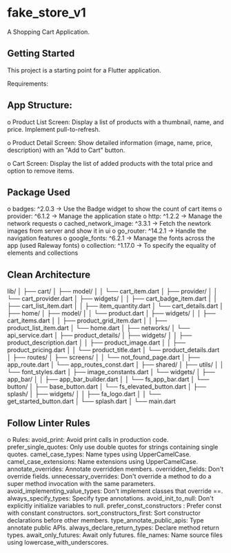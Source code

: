 # fake_store_v1

A Shopping Cart Application.

## Getting Started

This project is a starting point for a Flutter application.

Requirements:

## App Structure:

o Product List Screen: Display a list of products with a thumbnail, name, and price. Implement pull-to-refresh.

o Product Detail Screen: Show detailed information (image, name, price, description) with an "Add to Cart" button.

o Cart Screen: Display the list of added products with the total price and option to remove items.

## Package Used

o badges: ^2.0.3 -> Use the Badge widget to show the count of cart items
o provider: ^6.1.2 -> Manage the application state 
o http: ^1.2.2  -> Manage the network requests
o cached_network_image: ^3.3.1 -> Fetch the newtork images from server and show it in ui
o go_router: ^14.2.1 -> Handle the navigation features
o google_fonts: ^6.2.1 -> Manage the fonts across the app (used Raleway fonts)
o collection: ^1.17.0 -> To specify the equality of elements and collections

## Clean Architecture
lib/
│
├── cart/
│   ├── model/
│   │   └── cart_item.dart
│   ├── provider/
│   │   └── cart_provider.dart
│   ├── widgets/
│   │   ├── cart_badge_item.dart
│   │   ├── cart_list_item.dart
│   │   ├── item_quantity.dart
│   └── cart_details.dart
│
├── home/
│   ├── model/
│   │   └── product.dart
│   ├── widgets/
│   │   ├── cart_items.dart
│   │   ├── product_grid_item.dart
│   │   ├── product_list_item.dart
│   └── home.dart
│
├── networks/
│   └── api_service.dart
│
├── product_details/
│   ├── widgets/
│   │   ├── product_description.dart
│   │   ├── product_image.dart
│   │   ├── product_pricing.dart
│   │   └── product_title.dart
│   └── product_details.dart
│
├── routes/
│   ├── screens/
│   │   └── not_found_page.dart
│   ├── app_route.dart
│   └── app_routes_const.dart
│
├── shared/
│   ├── utils/
│   │   └── font_styles.dart
│   ├── image_constants.dart
│   └── widgets/
│       ├── app_bar/
│       │   ├── app_bar_builder.dart
│       │   └── fs_app_bar.dart
│       └── button/
│           ├── base_button.dart
│           └── fs_elevated_button.dart
│
├── splash/
│   ├── widgets/
│   │   ├── fa_logo.dart
│   │   └── get_started_button.dart
│   └── splash.dart
│
└── main.dart


## Follow Linter Rules 
o Rules:
  avoid_print: Avoid print calls in production code.
  prefer_single_quotes: Only use double quotes for strings containing single quotes.
  camel_case_types: Name types using UpperCamelCase.
  camel_case_extensions: Name extensions using UpperCamelCase.
  annotate_overrides: Annotate overridden members.
  overridden_fields: Don't override fields.
  unnecessary_overrides: Don't override a method to do a super method invocation with the same parameters.
  avoid_implementing_value_types: Don't implement classes that override ==.
  always_specify_types: Specify type annotations.
  avoid_init_to_null: Don't explicitly initialize variables to null.
  prefer_const_constructors : Prefer const with constant constructors.
  sort_constructors_first: Sort constructor declarations before other members.
  type_annotate_public_apis: Type annotate public APIs.
  always_declare_return_types: Declare method return types.
  await_only_futures: Await only futures.
  file_names: Name source files using lowercase_with_underscores.

